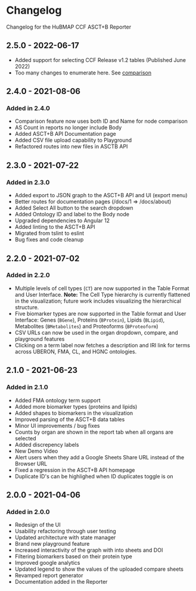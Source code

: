 # Changelog

Changelog for the HuBMAP CCF ASCT+B Reporter

## 2.5.0 - 2022-06-17

- Added support for selecting CCF Release v1.2 tables (Published June 2022)
- Too many changes to enumerate here. See [comparison](https://github.com/hubmapconsortium/ccf-asct-reporter/compare/2.4.0...2.5.0)

## 2.4.0 - 2021-08-06

### Added in 2.4.0

- Comparison feature now uses both ID and Name for node comparison
- AS Count in reports no longer include Body
- Added ASCT+B API Documentation page
- Added CSV file upload capability to Playground
- Refactored routes into new files in ASCTB API

## 2.3.0 - 2021-07-22

### Added in 2.3.0

- Added export to JSON graph to the ASCT+B API and UI (export menu)
- Better routes for documentation pages (/docs/1 => /docs/about)
- Added Select All button to the search dropdown
- Added Ontology ID and label to the Body node
- Upgraded dependencies to Angular 12
- Added linting to the ASCT+B API
- Migrated from tslint to eslint
- Bug fixes and code cleanup

## 2.2.0 - 2021-07-02

### Added in 2.2.0

- Multiple levels of cell types (`CT`) are now supported in the Table Format and User Interface. **Note:** The Cell Type hierarchy is currently flattened in the visualization; future work includes visualizing the hierarchical structure.
- Five biomarker types are now supported in the Table format and User Interface: Genes (`BGene`), Proteins (`BProtein`), Lipids (`BLipid`), Metabolites (`BMetabolites`) and Proteoforms (`BProteoform`)
- CSV URLs can now be used in the organ dropdown, compare, and playground features
- Clicking on a term label now fetches a description and IRI link for terms across UBERON, FMA, CL, and HGNC ontologies.

## 2.1.0 - 2021-06-23

### Added in 2.1.0

- Added FMA ontology term support
- Added more biomarker types (proteins and lipids)
- Added shapes to biomarkers in the visualization
- Improved parsing of the ASCT+B data tables
- Minor UI improvements / bug fixes
- Counts by organ are shown in the report tab when all organs are selected
- Added discrepency labels
- New Demo Video
- Alert users when they add a Google Sheets Share URL instead of the Browser URL
- Fixed a regression in the ASCT+B API homepage
- Duplicate ID's can be highlighed when ID duplicates toggle is on

## 2.0.0 - 2021-04-06

### Added in 2.0.0

- Redesign of the UI
- Usability refactoring through user testing
- Updated architecture with state manager
- Brand new playground feature
- Increased interactivity of the graph with into sheets and DOI
- Filtering biomarkers based on their protein type
- Improved google analytics
- Updated legend to show the values of the uploaded compare sheets
- Revamped report generator
- Documentation added in the Reporter
